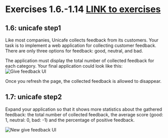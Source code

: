 # Exercises 1.6.-1.14 [LINK to exercises](https://fullstackopen.com/en/part1/a_more_complex_state_debugging_react_apps#exercises-1-6-1-14)

## 1.6: unicafe step1
Like most companies, Unicafe collects feedback from its customers. Your task is to implement a web application for collecting customer feedback. There are only three options for feedback: good, neutral, and bad.

The application must display the total number of collected feedback for each category. Your final application could look like this:
![Give feedback UI](https://fullstackopen.com/static/d4fe767d6d8eb46f1dd21334f5f9e46e/14be6/13e.png)

Once you refresh the page, the collected feedback is allowed to disappear.

## 1.7: unicafe step2
Expand your application so that it shows more statistics about the gathered feedback: the total number of collected feedback, the average score (good: 1, neutral: 0, bad: -1) and the percentage of positive feedback.

![New give feedback UI](https://fullstackopen.com/static/0a5d15ae9f055a15cb469b9c9223df41/14be6/14e.png)